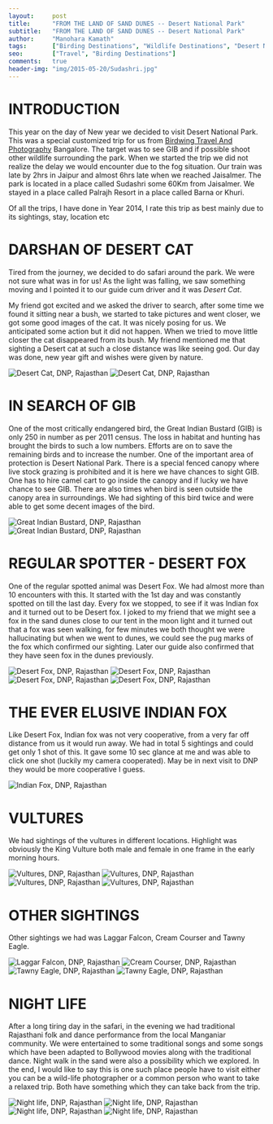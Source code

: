 ```yaml
---
layout:     post
title:      "FROM THE LAND OF SAND DUNES -- Desert National Park"
subtitle:   "FROM THE LAND OF SAND DUNES -- Desert National Park"
author:     "Manohara Kamath"
tags:       ["Birding Destinations", "Wildlife Destinations", "Desert National Park", "Travel Destinations"]
seo: 		["Travel", "Birding Destinations"]
comments:   true
header-img: "img/2015-05-20/Sudashri.jpg"
---
```



<h1>
INTRODUCTION
</h1>


<p>
This year on the day of New year we decided to visit Desert National Park. This was a special customized trip for us from <a href="http://www.wilderhood.com/organizer/Birdwing%20Photography">Birdwing Travel And Photography</a> Bangalore. The target was to see GIB and if possible shoot other wildlife surrounding the park. When we started the trip we did not realize the delay we would encounter due to the fog situation. Our train was late by 2hrs in Jaipur and almost 6hrs late when we reached Jaisalmer. The park is located in a place called Sudashri some 60Km from Jaisalmer. We stayed in a place called Palrajh Resort in a place called Barna or Khuri. 
</p>

<p>
Of all the trips, I have done in Year 2014, I rate this trip as best mainly due to its sightings, stay, location etc
</p>

<h1>
DARSHAN OF DESERT CAT
</h1>

<p>
Tired from the journey, we decided to do safari around the park. We were not sure what was in for us! As the light was falling, we saw something moving and I pointed it to our guide cum driver and it was <em>Desert Cat</em>. 
</p>

<p>
My friend got excited and we asked the driver to search, after some time we found it sitting near a bush, we started to take pictures and went closer, we got some good images of the cat. It was nicely posing for us. We anticipated some action but it did not happen. When we tried to move little closer the cat disappeared from its bush. My friend mentioned me that sighting a Desert cat at such a close distance was like seeing god. Our day was done, new year gift and wishes were given by nature.
</p>

<img src="{{ site.baseurl }}/img/2015-05-20/Sudashri1.jpg" alt="Desert Cat, DNP, Rajasthan">
<img src="{{ site.baseurl }}/img/2015-05-20/Sudashri2.jpg" alt="Desert Cat, DNP, Rajasthan">

<h1>
IN SEARCH OF GIB
</h1>

<p>
One of the most critically endangered bird, the Great Indian Bustard (GIB) is only 250 in number as per 2011 census. The loss in habitat and hunting has brought the birds to such a low numbers. Efforts are on to save the remaining birds and to increase the number. One of the important area of protection is Desert National Park. There is a special fenced canopy where live stock grazing is prohibited and it is here we have chances to sight GIB. One has to hire camel cart to go inside the canopy and if lucky we have chance to see GIB. There are also times when bird is seen outside the canopy area in surroundings. We had sighting of this bird twice and were able to get some decent images of the bird.
</p>

<img src="{{ site.baseurl }}/img/2015-05-20/Sudashri4.jpg" alt="Great Indian Bustard, DNP, Rajasthan">
<img src="{{ site.baseurl }}/img/2015-05-20/Sudashri3.jpg" alt="Great Indian Bustard, DNP, Rajasthan">

<h1>
REGULAR SPOTTER - DESERT FOX
</h1>

<p>
One of the regular spotted animal was Desert Fox. We had almost more than 10 encounters with this. It started with the 1st day and was constantly spotted on till the last day. Every fox we stopped, to see if it was Indian fox and it turned out to be Desert fox. I joked to my friend that we might see a fox in the sand dunes close to our tent in the moon light and it turned out that a fox was seen walking, for few minutes we both thought we were hallucinating but when we went to dunes, we could see the pug marks of the fox which confirmed our sighting. Later our guide also confirmed that they have seen fox in the dunes previously.
</p>

<img src="{{ site.baseurl }}/img/2015-05-20/Sudashri5.jpg" alt="Desert Fox, DNP, Rajasthan">
<img src="{{ site.baseurl }}/img/2015-05-20/Sudashri6.jpg" alt="Desert Fox, DNP, Rajasthan">
<img src="{{ site.baseurl }}/img/2015-05-20/Sudashri7.jpg" alt="Desert Fox, DNP, Rajasthan">
<img src="{{ site.baseurl }}/img/2015-05-20/Sudashri8.jpg" alt="Desert Fox, DNP, Rajasthan">

<h1>
THE EVER ELUSIVE INDIAN FOX
</h1>

<p>
Like Desert Fox, Indian fox was not very cooperative, from a very far off distance from us it would run away. We had in total 5 sightings and could get only 1 shot of this. It gave some 10 sec glance at me and was able to click one shot (luckily my camera cooperated). May be in next visit to DNP they would be more cooperative I guess.
</p>

<img src="{{ site.baseurl }}/img/2015-05-20/Sudashri9.jpg" alt="Indian Fox, DNP, Rajasthan">

<h1>
VULTURES
</h1>

<p>
We had sightings of the vultures in different locations. Highlight was obviously the King Vulture both male and female in one frame in the early morning hours.
</p>


<img src="{{ site.baseurl }}/img/2015-05-20/Sudashri12.jpg" alt="Vultures, DNP, Rajasthan">
<img src="{{ site.baseurl }}/img/2015-05-20/Sudashri10.jpg" alt="Vultures, DNP, Rajasthan">
<img src="{{ site.baseurl }}/img/2015-05-20/Sudashri11.jpg" alt="Vultures, DNP, Rajasthan">
<img src="{{ site.baseurl }}/img/2015-05-20/Sudashri13.jpg" alt="Vultures, DNP, Rajasthan">

<h1>
OTHER SIGHTINGS
</h1>

<p>
Other sightings we had was Laggar Falcon, Cream Courser and Tawny Eagle.
</p>

<img src="{{ site.baseurl }}/img/2015-05-20/Sudashri14.jpg" alt="Laggar Falcon, DNP, Rajasthan">
<img src="{{ site.baseurl }}/img/2015-05-20/Sudashri15.jpg" alt="Cream Courser, DNP, Rajasthan">
<img src="{{ site.baseurl }}/img/2015-05-20/Sudashri16.jpg" alt="Tawny Eagle, DNP, Rajasthan">
<img src="{{ site.baseurl }}/img/2015-05-20/Sudashri17.jpg" alt="Tawny Eagle, DNP, Rajasthan">

<h1>
NIGHT LIFE
</h1>

<p>
After a long tiring day in the safari, in the evening we had traditional Rajasthani folk and dance performance from the local Manganiar community. We were entertained to some traditional songs and some songs which have been adapted to Bollywood movies along with the traditional dance. Night walk in the sand were also a possibility which we explored. In the end, I would like to say this is one such place people have to visit either you can be a wild-life photographer or a common person who want to take a relaxed trip. Both have something which they can take back from the trip.
</p>

<img src="{{ site.baseurl }}/img/2015-05-20/Sudashri18.jpg" alt="Night life, DNP, Rajasthan">
<img src="{{ site.baseurl }}/img/2015-05-20/Sudashri19.jpg" alt="Night life, DNP, Rajasthan">
<img src="{{ site.baseurl }}/img/2015-05-20/Sudashri20.jpg" alt="Night life, DNP, Rajasthan">
<img src="{{ site.baseurl }}/img/2015-05-20/Sudashri21.jpg" alt="Night life, DNP, Rajasthan">